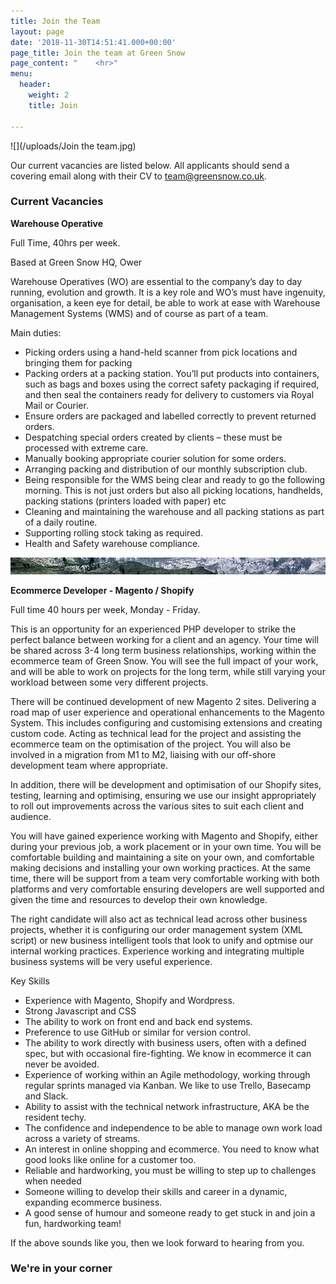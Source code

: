 ```yaml
---
title: Join the Team
layout: page
date: '2018-11-30T14:51:41.000+00:00'
page_title: Join the team at Green Snow
page_content: "    <hr>"
menu:
  header:
    weight: 2
    title: Join

---
```

![](/uploads/Join the team.jpg)

Our current vacancies are listed below.   All applicants should send a covering email along with their CV to team@greensnow.co.uk.

### Current Vacancies

**Warehouse Operative**

Full Time, 40hrs per week.

Based at Green Snow HQ, Ower

Warehouse Operatives (WO) are essential to the company’s day to day running, evolution and growth. It is a key role and WO’s must have ingenuity, organisation, a keen eye for detail, be able to work at ease with Warehouse Management Systems (WMS) and of course as part of a team.

Main duties:

* Picking orders using a hand-held scanner from pick locations and bringing them for packing
* Packing orders at a packing station. You’ll put products into containers, such as bags and boxes using the correct safety packaging if required, and then seal the containers ready for delivery to customers via Royal Mail or Courier.
* Ensure orders are packaged and labelled correctly to prevent returned orders.
* Despatching special orders created by clients – these must be processed with extreme care.
* Manually booking appropriate courier solution for some orders.
* Arranging packing and distribution of our monthly subscription club.
* Being responsible for the WMS being clear and ready to go the following morning. This is not just orders but also all picking locations, handhelds, packing stations (printers loaded with paper) etc
* Cleaning and maintaining the warehouse and all packing stations as part of a daily routine.
* Supporting rolling stock taking as required.
* Health and Safety warehouse compliance.

![](/uploads/break.jpg)

**Ecommerce Developer - Magento / Shopify**

Full time 40 hours per week, Monday - Friday.

This is an opportunity for an experienced PHP developer to strike the perfect balance between working for a client and an agency. Your time will be shared across 3-4 long term business relationships, working within the ecommerce team of Green Snow. You will see the full impact of your work, and will be able to work on projects for the long term, while still varying your workload between some very different projects.

There will be continued development of new Magento 2 sites. Delivering a road map of user experience and operational enhancements to the Magento System. This includes configuring and customising extensions and creating custom code. Acting as technical lead for the project and assisting the ecommerce team on the optimisation of the project.    You will also be involved in a migration from M1 to M2, liaising with our off-shore development team where appropriate.

In addition, there will be development and optimisation of our Shopify sites, testing, learning and optimising, ensuring we use our insight appropriately to roll out improvements across the various sites to suit each client and audience.

You will have gained experience working with Magento and Shopify, either during your previous job, a work placement or in your own time. You will be comfortable building and maintaining a site on your own, and comfortable making decisions and installing your own working practices. At the same time, there will be support from a team very comfortable working with both platforms and very comfortable ensuring developers are well supported and given the time and resources to develop their own knowledge.

The right candidate will also act as technical lead across other business projects, whether it is configuring our order management system (XML script) or new business intelligent tools that look to unify and optmise our internal working practices.   Experience working and integrating multiple business systems will be very useful experience.

Key Skills

* Experience with Magento, Shopify and Wordpress.
* Strong Javascript and CSS
* The ability to work on front end and back end systems.
* Preference to use GitHub or similar for version control.
* The ability to work directly with business users, often with a defined spec, but with occasional fire-fighting. We know in ecommerce it can never be avoided.
* Experience of working within an Agile methodology, working through regular sprints managed via Kanban. We like to use Trello, Basecamp and Slack.
* Ability to assist with the technical network infrastructure, AKA be the resident techy.
* The confidence and independence to be able to manage own work load across a variety of streams.
* An interest in online shopping and ecommerce. You need to know what good looks like online for a customer too.
* Reliable and hardworking, you must be willing to step up to challenges when needed
* Someone willing to develop their skills and career in a dynamic, expanding ecommerce business.
* A good sense of humour and someone ready to get stuck in and join a fun, hardworking team!

If the above sounds like you, then we look forward to hearing from you.

### We're in your corner